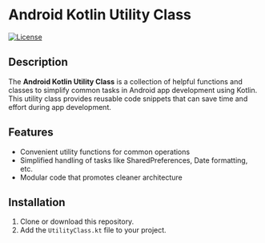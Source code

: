 # Android Kotlin Utility Class

[![License](https://img.shields.io/badge/license-MIT-blue.svg)](LICENSE)

## Description

The **Android Kotlin Utility Class** is a collection of helpful functions and classes to simplify common tasks in Android app development using Kotlin. This utility class provides reusable code snippets that can save time and effort during app development.

## Features

- Convenient utility functions for common operations
- Simplified handling of tasks like SharedPreferences, Date formatting, etc.
- Modular code that promotes cleaner architecture

## Installation

1. Clone or download this repository.
2. Add the `UtilityClass.kt` file to your project.
